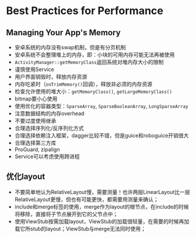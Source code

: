 # Best Practices for Performance

## Managing Your App's Memory
+  安卓系统的内存没有swap机制，但是有分页机制
+  安卓系统不会整理堆上的内存，即：小块的可用内存可能无法再被使用
+  `ActivityManager::getMemoryClass`返回系统对堆内存大小的限制
+  谨慎使用Service
+  用户界面销毁时，释放内存资源
+  内存吃紧时（`onTrimMemory()`回调），释放非必须的内存资源
+  检查允许使用的堆大小：`getMemoryClass()`, `getLargeMemoryClass()`
+  bitmap要小心使用
+  使用优化的容器类型：`SparseArray`, `SparseBooleanArray`, `LongSparseArray`
+  注意数据结构的内存overhead
+  不要过度使用继承
+  合理选择序列化/反序列化方式
+  合理选择依赖注入框架，dagger比较不错，但是guice和roboguice开销很大
+  合理选择第三方库
+  ProGuard, zipalign
+  Service可以考虑使用跨进程

## 优化layout
+  不要简单地认为RelativeLayout慢，需要测量！也许两层LinearLayout比一层RelativeLayout更慢，但也有可能更快，都需要用测量来确认；
+  include和merge标签的使用，merge作为layout的根节点，在include的时候将移除，直接将子节点展开到它的父节点中；
+  使用ViewStub按需加载layout，ViewStub的加载很轻量，在需要的时候再加载它所stub的layout；ViewStub与merge无法同时使用；